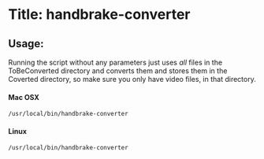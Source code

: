 # Title: handbrake-converter
## Usage:
Running the script without any parameters just uses *all* files in the
ToBeConverted directory and converts them and stores them in the Coverted directory,
so make sure you only have video files, in that directory.


#### Mac OSX
```
/usr/local/bin/handbrake-converter
```

#### Linux
```
/usr/local/bin/handbrake-converter
```

